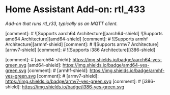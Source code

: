 # Home Assistant Add-on: rtl_433

_Add-on that runs rtl_r33, typically as an MQTT client._

[comment]: # ![Supports aarch64 Architecture][aarch64-shield]
![Supports amd64 Architecture][amd64-shield]
[comment]: # ![Supports armhf Architecture][armhf-shield]
[comment]: # ![Supports armv7 Architecture][armv7-shield]
[comment]: # ![Supports i386 Architecture][i386-shield]

[comment]: # [aarch64-shield]: https://img.shields.io/badge/aarch64-yes-green.svg
[amd64-shield]: https://img.shields.io/badge/amd64-yes-green.svg
[comment]: # [armhf-shield]: https://img.shields.io/badge/armhf-yes-green.svg
[comment]: # [armv7-shield]: https://img.shields.io/badge/armv7-yes-green.svg
[comment]: # [i386-shield]: https://img.shields.io/badge/i386-yes-green.svg
